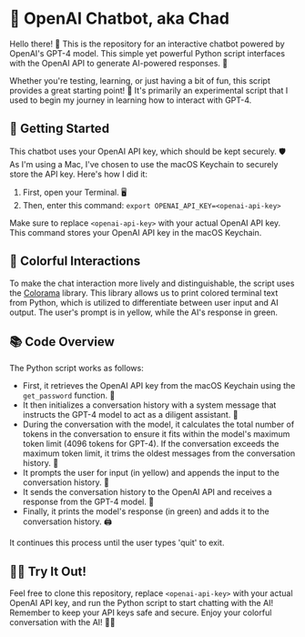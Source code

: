 # 🤖 OpenAI Chatbot, aka Chad

Hello there! 👋 This is the repository for an interactive chatbot powered by OpenAI's GPT-4 model. This simple yet powerful Python script interfaces with the OpenAI API to generate AI-powered responses. 🧠

Whether you're testing, learning, or just having a bit of fun, this script provides a great starting point! 🚀 It's primarily an experimental script that I used to begin my journey in learning how to interact with GPT-4.

## 🚀 Getting Started

This chatbot uses your OpenAI API key, which should be kept securely. 🛡️ As I'm using a Mac, I've chosen to use the macOS Keychain to securely store the API key. Here's how I did it:

1. First, open your Terminal. 🖥️
2. Then, enter this command: `export OPENAI_API_KEY=<openai-api-key>`

Make sure to replace `<openai-api-key>` with your actual OpenAI API key. This command stores your OpenAI API key in the macOS Keychain.

## 🌈 Colorful Interactions

To make the chat interaction more lively and distinguishable, the script uses the [Colorama](https://pypi.org/project/colorama/) library. This library allows us to print colored terminal text from Python, which is utilized to differentiate between user input and AI output. The user's prompt is in yellow, while the AI's response in green.

## 📚 Code Overview

The Python script works as follows:

- First, it retrieves the OpenAI API key from the macOS Keychain using the `get_password` function. 🔑
- It then initializes a conversation history with a system message that instructs the GPT-4 model to act as a diligent assistant. 📝
- During the conversation with the model, it calculates the total number of tokens in the conversation to ensure it fits within the model's maximum token limit (4096 tokens for GPT-4). If the conversation exceeds the maximum token limit, it trims the oldest messages from the conversation history. 🧮
- It prompts the user for input (in yellow) and appends the input to the conversation history. 💬
- It sends the conversation history to the OpenAI API and receives a response from the GPT-4 model. 🔄
- Finally, it prints the model's response (in green) and adds it to the conversation history. 🖨️

It continues this process until the user types 'quit' to exit.

## 👩‍💻 Try It Out!

Feel free to clone this repository, replace `<openai-api-key>` with your actual OpenAI API key, and run the Python script to start chatting with the AI! Remember to keep your API keys safe and secure. Enjoy your colorful conversation with the AI! 💬🎉
